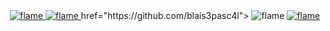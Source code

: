 
<!--<img src="https://raw.githubusercontent.com/blais3pasc4l/JuanCalderon/main/Software%20Developer%20(3).png"/>
<h4 align="center">A passionate FullStack developer</h4> <br/> 

Favorite Tech: JavaScript, React, Typescript, Python, Flutter... :sparkles: <br/>
<h2 align="center">Hi 👋, I'm Juan Calderon</h2>


I’m currently learning **New technologies** 🔥

How to reach me **juandavidcalderonpena@gmail.com** 📫 -->

<div align="center">
<a href="https://github.com/blais3pasc4l">
    <img alt="flame" src="[https://github.com/blais3pasc4l/blais3pasc4l/raw/master/flame-1.gif](https://raw.githubusercontent.com/blais3pasc4l/blais3pasc4l/main/flame-1.gif)" width="height=128" />
  </a>
  <a <a href="https://github.com/blais3pasc4l">
    <img alt="flame" src="[https://github.com/blais3pasc4l/blais3pasc4l/raw/master/flame-1.gif](https://raw.githubusercontent.com/blais3pasc4l/blais3pasc4l/main/flame-1.gif)" width="height=128" />
  </a>href="https://github.com/blais3pasc4l">
    <img alt="flame" src="[https://github.com/blais3pasc4l/blais3pasc4l/raw/master/flame-1.gif](https://raw.githubusercontent.com/blais3pasc4l/blais3pasc4l/main/flame-1.gif)" width="height=128" />
  </a>
  <a href="https://github.com/blais3pasc4l">
    <img alt="flame" src="[https://github.com/blais3pasc4l/blais3pasc4l/raw/master/flame-1.gif](https://raw.githubusercontent.com/blais3pasc4l/blais3pasc4l/main/flame-1.gif)" width="height=128" />
  </a>
</div>
